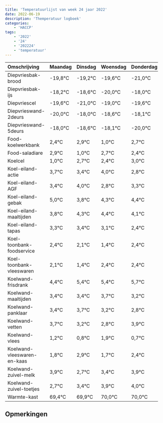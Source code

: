 ```yaml
---
title: 'Temperatuurlijst van week 24 jaar 2022'
date: 2022-06-19
description: 'Themperatuur logboek'
categories:
    - 'HACCP'
tags:
    - '2022'
    - '24'
    - '202224'
    - 'temperatuur'
---
```

|Omschrijving|Maandag|Dinsdag|Woensdag|Donderdag|Vrijdag|Zaterdag|Zondag|
|:---|:---|:---|:---|:---|:---|:---|:---|
|Diepvriesbak-brood|-19,8°C|-19,2°C|-19,6°C|-21,0°C|-19,0°C|-19,6°C|-19,1°C|
|Diepvriesbak-ijs|-18,2°C|-18,6°C|-20,0°C|-18,0°C|-18,6°C|-18,1°C|-20,0°C|
|Diepvriescel|-19,6°C|-21,0°C|-19,0°C|-19,6°C|-19,1°C|-21,0°C|-19,3°C|
|Diepvrieswand-2deurs|-20,0°C|-18,0°C|-18,6°C|-18,1°C|-20,0°C|-18,3°C|-18,6°C|
|Diepvrieswand-5deurs|-18,0°C|-18,6°C|-18,1°C|-20,0°C|-18,3°C|-18,6°C|-18,0°C|
|Food-koelwerkbank|2,4°C|2,9°C|1,0°C|2,7°C|2,4°C|3,0°C|1,8°C|
|Food-saladiare|2,9°C|1,0°C|2,7°C|2,4°C|3,0°C|1,8°C|2,3°C|
|Koelcel|1,0°C|2,7°C|2,4°C|3,0°C|1,8°C|2,3°C|2,4°C|
|Koel-eiland-actie|3,7°C|3,4°C|4,0°C|2,8°C|3,3°C|3,4°C|3,1°C|
|Koel-eiland-AGF|3,4°C|4,0°C|2,8°C|3,3°C|3,4°C|3,1°C|2,4°C|
|Koel-eiland-gebak|5,0°C|3,8°C|4,3°C|4,4°C|4,1°C|3,4°C|4,4°C|
|Koel-eiland-maaltijden|3,8°C|4,3°C|4,4°C|4,1°C|3,4°C|4,4°C|4,4°C|
|Koel-eiland-tapas|3,3°C|3,4°C|3,1°C|2,4°C|3,4°C|3,4°C|3,7°C|
|Koel-toonbank-foodservice|2,4°C|2,1°C|1,4°C|2,4°C|2,4°C|2,7°C|2,2°C|
|Koel-toonbank-vleeswaren|2,1°C|1,4°C|2,4°C|2,4°C|2,7°C|2,2°C|1,8°C|
|Koelwand-frisdrank|4,4°C|5,4°C|5,4°C|5,7°C|5,2°C|4,8°C|5,9°C|
|Koelwand-maaltijden|3,4°C|3,4°C|3,7°C|3,2°C|2,8°C|3,9°C|2,7°C|
|Koelwand-panklaar|3,4°C|3,7°C|3,2°C|2,8°C|3,9°C|2,7°C|3,4°C|
|Koelwand-vetten|3,7°C|3,2°C|2,8°C|3,9°C|2,7°C|3,4°C|3,9°C|
|Koelwand-vlees|1,2°C|0,8°C|1,9°C|0,7°C|1,4°C|1,9°C|2,0°C|
|Koelwand-vleeswaren-en-kaas|1,8°C|2,9°C|1,7°C|2,4°C|2,9°C|3,0°C|3,0°C|
|Koelwand-zuivel-melk|3,9°C|2,7°C|3,4°C|3,9°C|4,0°C|4,0°C|3,8°C|
|Koelwand-zuivel-toetjes|2,7°C|3,4°C|3,9°C|4,0°C|4,0°C|3,8°C|3,9°C|
|Warmte-kast|69,4°C|69,9°C|70,0°C|70,0°C|69,8°C|69,9°C|69,4°C|

## Opmerkingen


